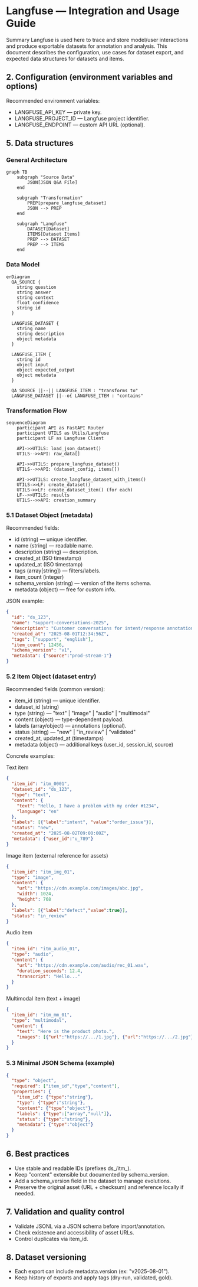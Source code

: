 # Langfuse — Integration and Usage Guide

Summary
Langfuse is used here to trace and store model/user interactions and produce exportable datasets for annotation and analysis. This document describes the configuration, use cases for dataset export, and expected data structures for datasets and items.

## 2. Configuration (environment variables and options)
Recommended environment variables:
- LANGFUSE_API_KEY — private key.
- LANGFUSE_PROJECT_ID — Langfuse project identifier.
- LANGFUSE_ENDPOINT — custom API URL (optional).

## 5. Data structures

### General Architecture

```mermaid
graph TB
    subgraph "Source Data"
        JSON[JSON Q&A File]
    end
    
    subgraph "Transformation"
        PREP[prepare_langfuse_dataset]
        JSON --> PREP
    end
    
    subgraph "Langfuse"
        DATASET[Dataset]
        ITEMS[Dataset Items]
        PREP --> DATASET
        PREP --> ITEMS
    end
```

### Data Model

```mermaid
erDiagram
  QA_SOURCE {
    string question
    string answer
    string context
    float confidence
    string id
  }
  
  LANGFUSE_DATASET {
    string name
    string description
    object metadata
  }
  
  LANGFUSE_ITEM {
    string id
    object input
    object expected_output
    object metadata
  }
  
  QA_SOURCE ||--|| LANGFUSE_ITEM : "transforms to"
  LANGFUSE_DATASET ||--o{ LANGFUSE_ITEM : "contains"
```

### Transformation Flow

```mermaid
sequenceDiagram
    participant API as FastAPI Router
    participant UTILS as Utils/Langfuse
    participant LF as Langfuse Client
    
    API->>UTILS: load_json_dataset()
    UTILS-->>API: raw_data[]
    
    API->>UTILS: prepare_langfuse_dataset()
    UTILS-->>API: (dataset_config, items[])
    
    API->>UTILS: create_langfuse_dataset_with_items()
    UTILS->>LF: create_dataset()
    UTILS->>LF: create_dataset_item() (for each)
    LF-->>UTILS: results
    UTILS-->>API: creation_summary
```

### 5.1 Dataset Object (metadata)
Recommended fields:
- id (string) — unique identifier.
- name (string) — readable name.
- description (string) — description.
- created_at (ISO timestamp)
- updated_at (ISO timestamp)
- tags (array[string]) — filters/labels.
- item_count (integer)
- schema_version (string) — version of the items schema.
- metadata (object) — free for custom info.

JSON example:
```json
{
  "id": "ds_123",
  "name": "support-conversations-2025",
  "description": "Customer conversations for intent/response annotation",
  "created_at": "2025-08-01T12:34:56Z",
  "tags": ["support", "english"],
  "item_count": 12456,
  "schema_version": "v1",
  "metadata": {"source":"prod-stream-1"}
}
```

### 5.2 Item Object (dataset entry)
Recommended fields (common version):
- item_id (string) — unique identifier.
- dataset_id (string)
- type (string) — "text" | "image" | "audio" | "multimodal"
- content (object) — type-dependent payload.
- labels (array/object) — annotations (optional).
- status (string) — "new" | "in_review" | "validated"
- created_at, updated_at (timestamps)
- metadata (object) — additional keys (user_id, session_id, source)

Concrete examples:

Text item
```json
{
  "item_id": "itm_0001",
  "dataset_id": "ds_123",
  "type": "text",
  "content": {
    "text": "Hello, I have a problem with my order #1234",
    "language": "en"
  },
  "labels": [{"label":"intent", "value":"order_issue"}],
  "status": "new",
  "created_at": "2025-08-02T09:00:00Z",
  "metadata": {"user_id":"u_789"}
}
```

Image item (external reference for assets)
```json
{
  "item_id": "itm_img_01",
  "type": "image",
  "content": {
    "url": "https://cdn.example.com/images/abc.jpg",
    "width": 1024,
    "height": 768
  },
  "labels": [{"label":"defect","value":true}],
  "status": "in_review"
}
```

Audio item
```json
{
  "item_id": "itm_audio_01",
  "type": "audio",
  "content": {
    "url": "https://cdn.example.com/audio/rec_01.wav",
    "duration_seconds": 12.4,
    "transcript": "Hello..."
  }
}
```

Multimodal item (text + image)
```json
{
  "item_id": "itm_mm_01",
  "type": "multimodal",
  "content": {
    "text": "Here is the product photo.",
    "images": [{"url":"https://.../1.jpg"}, {"url":"https://.../2.jpg"}]
  }
}
```

### 5.3 Minimal JSON Schema (example)
```json
{
  "type": "object",
  "required": ["item_id","type","content"],
  "properties": {
    "item_id": {"type":"string"},
    "type": {"type":"string"},
    "content": {"type":"object"},
    "labels": {"type":["array","null"]},
    "status": {"type":"string"},
    "metadata": {"type":"object"}
  }
}
```

## 6. Best practices
- Use stable and readable IDs (prefixes ds_/itm_).
- Keep "content" extensible but documented by schema_version.
- Add a schema_version field in the dataset to manage evolutions.
- Preserve the original asset (URL + checksum) and reference locally if needed.

## 7. Validation and quality control
- Validate JSONL via a JSON schema before import/annotation.
- Check existence and accessibility of asset URLs.
- Control duplicates via item_id.

## 8. Dataset versioning
- Each export can include metadata.version (ex: "v2025-08-01").
- Keep history of exports and apply tags (dry-run, validated, gold).

